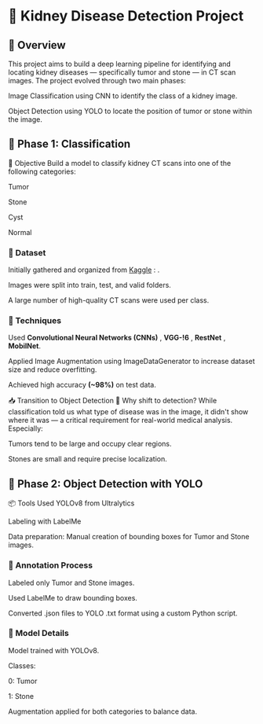 # 🧠 Kidney Disease Detection Project
## 📌 Overview
This project aims to build a deep learning pipeline for identifying and locating kidney diseases — specifically tumor and stone — in CT scan images. The project evolved through two main phases:

Image Classification using CNN to identify the class of a kidney image.

Object Detection using YOLO to locate the position of tumor or stone within the image.

## 🧪 Phase 1: Classification
🔹 Objective
Build a model to classify kidney CT scans into one of the following categories:

Tumor

Stone

Cyst

Normal

### 📁 Dataset
Initially gathered and organized from [Kaggle](https://www.kaggle.com/datasets/nazmul0087/ct-kidney-dataset-normal-cyst-tumor-and-stone/data) : .

Images were split into train, test, and valid folders.

A large number of high-quality CT scans were used per class.

### 🧪 Techniques
Used **Convolutional Neural Networks (CNNs)** , **VGG-!6** , **RestNet** , **MobilNet**.

Applied Image Augmentation using ImageDataGenerator to increase dataset size and reduce overfitting.

Achieved high accuracy **(~98%)** on test data.

📥 Transition to Object Detection
🔄 Why shift to detection?
While classification told us what type of disease was in the image, it didn't show where it was — a critical requirement for real-world medical analysis. Especially:

Tumors tend to be large and occupy clear regions.

Stones are small and require precise localization.

## 🎯 Phase 2: Object Detection with YOLO
📦 Tools Used
YOLOv8 from Ultralytics

Labeling with LabelMe

Data preparation: Manual creation of bounding boxes for Tumor and Stone images.

### 🧾 Annotation Process
Labeled only Tumor and Stone images.

Used LabelMe to draw bounding boxes.

Converted .json files to YOLO .txt format using a custom Python script.

### 🧠 Model Details
Model trained with YOLOv8.

Classes:

0: Tumor

1: Stone

Augmentation applied for both categories to balance data.

